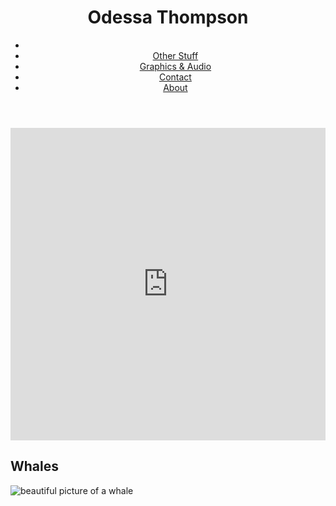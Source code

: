 	
<head>
	<title> Odessa Emmanuelle Thompson </title>
	<link rel="stylesheet" type="text/css" href="main.css">
<head>
	
<header>
	<h1>Odessa Thompson</h1>
	<div class="navigation">	
		<nav>
			<ul>
				<li><a href="news.asp"></a></li>
				<li id="plswork"><a href="news.asp"> Other Stuff </a></li>
  				<li id="plswork"><a href="news.asp">Graphics & Audio</a></li>
  				<li id="plswork"><a href="contact.asp">Contact</a></li>
  				<li id="plswork"><a href="about.asp">About</a></li>
			</ul>
		</nav>
	</div>

</header>
<body>
<div class="text.main">
	<h2Resume</h2>
	<iframe src="https://docs.google.com/document/d/1TzAaMBRqJgXjeM7PX0FmfZh1uKlzwnDknbMPrYt4--A/edit?usp=sharing" style="width:100%; height:500px; margin: auto;" frameborder="0"></iframe>
	<h2>Whales</h2>
	<img src="http://www.slate.com/content/dam/slate/articles/video/video/2016/11/whales_swimming_off_new_york_city_tracked_by_scientists_video/whalehellothere.jpg.CROP.promo-xlarge2.jpg" alt="beautiful picture of a whale">

</div>
</body>




